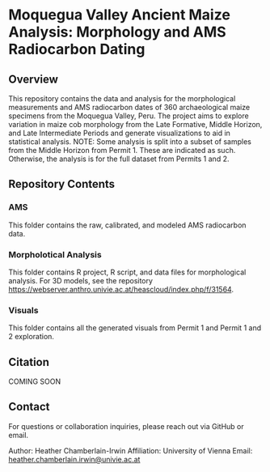 # Moquegua Valley Ancient Maize Analysis: Morphology and AMS Radiocarbon Dating

## Overview

This repository contains the data and analysis for the morphological measurements and AMS radiocarbon dates of 360 archaeological maize specimens from the Moquegua Valley, Peru. The project aims to explore variation in maize cob morphology from the Late Formative, Middle Horizon, and Late Intermediate Periods and generate visualizations to aid in statistical analysis. NOTE: Some analysis is split into a subset of samples from the Middle Horizon from Permit 1. These are indicated as such. Otherwise, the analysis is for the full dataset from Permits 1 and 2.

## Repository Contents

### AMS

This folder contains the raw, calibrated, and modeled AMS radiocarbon data.

### Morpholotical Analysis

This folder contains R project, R script, and data files for morphological analysis. For 3D models, see the repository https://webserver.anthro.univie.ac.at/heascloud/index.php/f/31564.

### Visuals

This folder contains all the generated visuals from Permit 1 and Permit 1 and 2 exploration.

## Citation

COMING SOON

## Contact

For questions or collaboration inquiries, please reach out via GitHub or email.

Author: Heather Chamberlain-Irwin Affiliation: University of Vienna Email: heather.chamberlain.irwin@univie.ac.at

